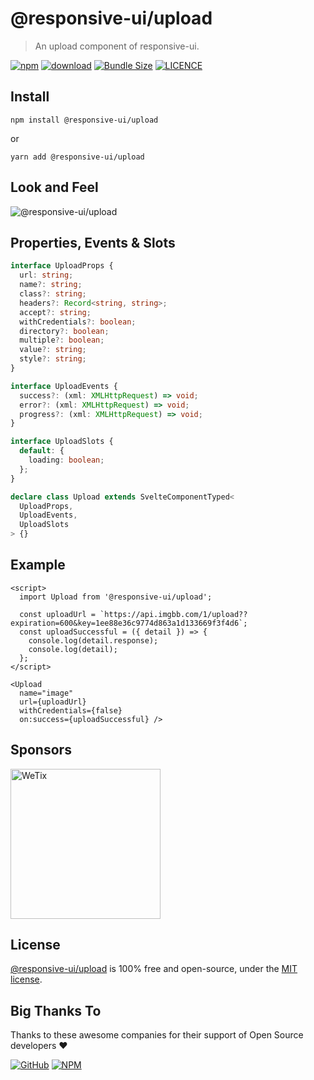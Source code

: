 # @responsive-ui/upload

> An upload component of responsive-ui.

<p>

[![npm](https://img.shields.io/npm/v/@responsive-ui/upload.svg)](https://www.npmjs.com/package/@responsive-ui/upload)
[![download](https://img.shields.io/npm/dw/@responsive-ui/upload.svg)](https://www.npmjs.com/package/@responsive-ui/upload)
[![Bundle Size](https://badgen.net/bundlephobia/minzip/%40responsive-ui%2Fupload)](https://bundlephobia.com/result?p=@responsive-ui/upload)
[![LICENCE](https://img.shields.io/github/license/wetix/responsive-ui)](https://github.com/wetix/responsive-ui/blob/master/LICENSE)

</p>

## Install

```console
npm install @responsive-ui/upload
```

or

```console
yarn add @responsive-ui/upload
```

## Look and Feel

<img src="https://user-images.githubusercontent.com/28108597/104028650-f2fd5400-5203-11eb-9e0d-168e502afcbc.png"
alt="@responsive-ui/upload" />

## Properties, Events & Slots

```ts
interface UploadProps {
  url: string;
  name?: string;
  class?: string;
  headers?: Record<string, string>;
  accept?: string;
  withCredentials?: boolean;
  directory?: boolean;
  multiple?: boolean;
  value?: string;
  style?: string;
}

interface UploadEvents {
  success?: (xml: XMLHttpRequest) => void;
  error?: (xml: XMLHttpRequest) => void;
  progress?: (xml: XMLHttpRequest) => void;
}

interface UploadSlots {
  default: {
    loading: boolean;
  };
}

declare class Upload extends SvelteComponentTyped<
  UploadProps,
  UploadEvents,
  UploadSlots
> {}
```

## Example

```svelte
<script>
  import Upload from '@responsive-ui/upload';

  const uploadUrl = `https://api.imgbb.com/1/upload??expiration=600&key=1ee88e36c9774d863a1d133669f3f4d6`;
  const uploadSuccessful = ({ detail }) => {
    console.log(detail.response);
    console.log(detail);
  };
</script>

<Upload
  name="image"
  url={uploadUrl}
  withCredentials={false}
  on:success={uploadSuccessful} />
```

## Sponsors

<img src="https://asset.wetix.my/images/logo/wetix.png" alt="WeTix" width="240px">

## License

[@responsive-ui/upload](https://github.com/wetix/responsive-ui/tree/master/components/upload) is 100% free and open-source, under the [MIT license](https://github.com/wetix/responsive-ui/blob/master/LICENSE).

## Big Thanks To

Thanks to these awesome companies for their support of Open Source developers ❤

[![GitHub](https://jstools.dev/img/badges/github.svg)](https://github.com/open-source)
[![NPM](https://jstools.dev/img/badges/npm.svg)](https://www.npmjs.com/)

